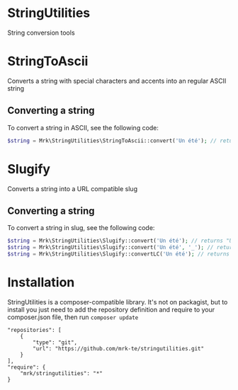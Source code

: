 StringUtilities
==================

String conversion tools

# StringToAscii
Converts a string with special characters and accents into an regular ASCII string

Converting a string
-------------------
To convert a string in ASCII, see the following code:
```php
$string = Mrk\StringUtilities\StringToAscii::convert('Un été'); // returns "Un ete"
```

# Slugify
Converts a string into a URL compatible slug

Converting a string
-------------------
To convert a string in slug, see the following code:
```php
$string = Mrk\StringUtilities\Slugify::convert('Un été'); // returns "Un-ete"
$string = Mrk\StringUtilities\Slugify::convert('Un été', '_'); // returns "Un_ete"
$string = Mrk\StringUtilities\Slugify::convertLC('Un été'); // returns "un-ete"
```

# Installation
StringUtilities is a composer-compatible library. It's not on packagist, but to install you just need to add the repository definition and require to your composer.json file, then run `composer update`

    "repositories": [
		{
			"type": "git",
			"url": "https://github.com/mrk-te/stringutilities.git"
		}
	],
	"require": {
		"mrk/stringutilities": "*"
	}

